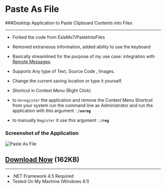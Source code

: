 Paste As File
===========

###Desktop Application to Paste Clipboard Contents into Files

----------------

+ Forked the code from EslaMx7/PasteIntoFiles
+ Removed extraneous information, added ability to use the keyboard
+ Basically streamlined for the purpose of my use case: integration with [Remote Messages](http://www.remotemessages.com).

+ Supports  Any type of Text, Source Code , Images.
+ Change the current saving location or type it yourself.
+ Shortcut in Context Menu (Right Click)
+ to `Unregister` the application and remove the Context Menu Shortcut from your system run the command line as Administrator and run the application with this argument : **`/unreg`**
+ to manually `Register` it use this argument : **`/reg`**

### Screenshot of the Application
![Paste As File](https://raw.githubusercontent.com/EslaMx7/PasteAsFile/master/PasteAsFile/screenshot.png)

## [Download Now](https://github.com/EslaMx7/PasteAsFile/raw/master/PasteAsFile/bin/Debug/PasteAsFile.exe) (162KB)

----------------
+ .NET Framework 4.5 Required
+ Tested On My Machine (Windows 8.1)
